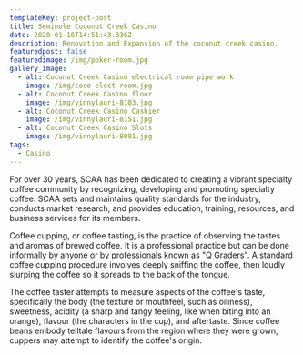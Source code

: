 ```yaml
---
templateKey: project-post
title: Seminole Coconut Creek Casino
date: 2020-01-16T14:51:43.836Z
description: Renovation and Expansion of the coconut creek casino.
featuredpost: false
featuredimage: /img/poker-room.jpg
gallery_image:
  - alt: Coconut Creek Casino electrical room pipe work
    image: /img/coco-elect-room.jpg
  - alt: Coconut Creek Casino floor
    image: /img/vinnylauri-8103.jpg
  - alt: Coconut Creek Casino Cashier
    image: /img/vinnylauri-8151.jpg
  - alt: Coconut Creek Casino Slots
    image: /img/vinnylauri-8091.jpg
tags:
  - Casino
---
```

For over 30 years, SCAA has been dedicated to creating a vibrant specialty coffee community by recognizing, developing and promoting specialty coffee. SCAA sets and maintains quality standards for the industry, conducts market research, and provides education, training, resources, and business services for its members.



Coffee cupping, or coffee tasting, is the practice of observing the tastes and aromas of brewed coffee. It is a professional practice but can be done informally by anyone or by professionals known as "Q Graders". A standard coffee cupping procedure involves deeply sniffing the coffee, then loudly slurping the coffee so it spreads to the back of the tongue.



The coffee taster attempts to measure aspects of the coffee's taste, specifically the body (the texture or mouthfeel, such as oiliness), sweetness, acidity (a sharp and tangy feeling, like when biting into an orange), flavour (the characters in the cup), and aftertaste. Since coffee beans embody telltale flavours from the region where they were grown, cuppers may attempt to identify the coffee's origin.
